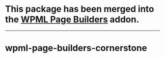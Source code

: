 # This package has been merged into the [WPML Page Builders](https://git.onthegosystems.com/glue-plugins/wpml/wpml-page-builders) addon.

----

# wpml-page-builders-cornerstone

